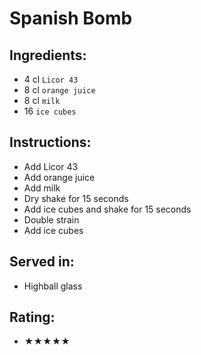 # Spanish Bomb

## Ingredients:
- 4 cl `Licor 43`
- 8 cl `orange juice`
- 8 cl `milk`
- 16 `ice cubes`

## Instructions:
- Add Licor 43
- Add orange juice
- Add milk
- Dry shake for 15 seconds
- Add ice cubes and shake for 15 seconds
- Double strain
- Add ice cubes

## Served in:
- Highball glass

## Rating:
- ★★★★★